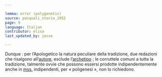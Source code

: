 ```yaml
---

lemma: error (polygenetic)
source: pasquali_storia_1952
page: 9
language: Italian
contributor: elisa
last_updated_by: jesse

---
```

Dunque : per l’Apologetico la natura peculiare della tradizione, due redazioni che risalgono all’[autore](author.html), esclude l’[archetipo](archetype.html) ; le corruttele comuni a tutta la tradizione, talmente ovvie che possono essersi prodotte indipendentemente anche in [mss.](manuscript.html) indipendenti, per « poligenesi », non lo richiedono.
